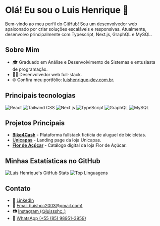 ﻿# Olá! Eu sou o Luis Henrique 👋
Bem-vindo ao meu perfil do GitHub! Sou um desenvolvedor web apaixonado por criar soluções escaláveis e responsivas. Atualmente, desenvolvo principalmente com Typescript, Next.js, GraphQL e MySQL.

## Sobre Mim
- 🎓 Graduado em Análise e Desenvolvimento de Sistemas e entusiasta de programação.
- 👨‍💻 Desenvolvedor web full-stack.
- 🌐 Confira meu portfólio: [luishenrique-dev.com.br](https://luishenrique-dev.com.br/).

## Principais tecnologias
![React](https://img.shields.io/badge/-React-192e3d?style=for-the-badge&logo=react)
![Tailwind CSS](https://img.shields.io/badge/-Tailwind%20CSS-192e3d?style=for-the-badge&logo=tailwind-css)
![Next.js](https://img.shields.io/badge/-Next.js-192e3d?style=for-the-badge&logo=nextdotjs)
![TypeScript](https://img.shields.io/badge/-TypeScript-192e3d?style=for-the-badge&logo=typescript)
![GraphQL](https://img.shields.io/badge/-GraphQL-192e3d?style=for-the-badge&logo=graphql&logoColor=e535ab)
![MySQL](https://shields.io/badge/MYSQL-192e3d?logo=mysql&style=for-the-badge&logoColor=34c4cc&labelColor=192e3d)


## Projetos Principais
- **[Bike4Cash](https://github.com/luissshc29/bike4cash)** - Plataforma fullstack fictícia de aluguel de bicicletas.
- **[Unicapas](https://github.com/luissshc29/unicapas)** - Landing page da loja Unicapas.
- **[Flor de Açúcar](https://github.com/luissshc29/flor-de-acucar)** - Catálogo digital da loja Flor de Açúcar.

## Minhas Estatísticas no GitHub
![Luis Henrique's GitHub Stats](https://github-readme-stats.vercel.app/api?username=luissshc29&show_icons=true&theme=radical)
![Top Linguagens](https://github-readme-stats.vercel.app/api/top-langs/?username=luissshc29&layout=compact&theme=radical)


## Contato
- 💼 [LinkedIn](https://www.linkedin.com/in/luishenrique-dev)
- 📧 [Email (luishcc2003@gmail.com)](mailto:luishcc2003@gmail.com)
- 📷 [Instagram (@luissshc_)](https://www.instagram.com/luissshc_/) 
- 📱 [WhatsApp (+55 (85) 98951-3959) ](https://api.whatsapp.com/send/?phone=5585989513959&text=Ol%C3%A1!%20Vim%20pelo%20seu%20portf%C3%B3lio.)
